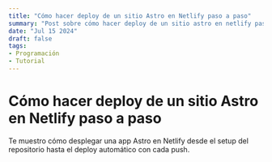 ```yaml
---
title: "Cómo hacer deploy de un sitio Astro en Netlify paso a paso"
summary: "Post sobre cómo hacer deploy de un sitio astro en netlify paso a paso"
date: "Jul 15 2024"
draft: false
tags:
- Programación
- Tutorial
---
```


# Cómo hacer deploy de un sitio Astro en Netlify paso a paso

Te muestro cómo desplegar una app Astro en Netlify desde el setup del repositorio hasta el deploy automático con cada push.
